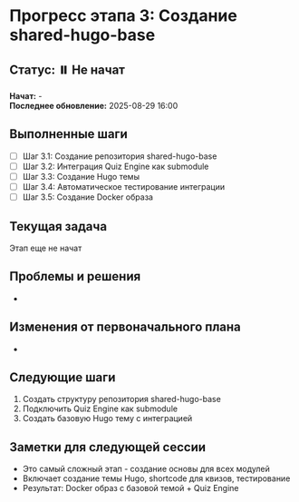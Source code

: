 # Прогресс этапа 3: Создание shared-hugo-base

## Статус: ⏸️ Не начат

**Начат:** -  
**Последнее обновление:** 2025-08-29 16:00  

## Выполненные шаги

- [ ] Шаг 3.1: Создание репозитория shared-hugo-base
- [ ] Шаг 3.2: Интеграция Quiz Engine как submodule  
- [ ] Шаг 3.3: Создание Hugo темы
- [ ] Шаг 3.4: Автоматическое тестирование интеграции
- [ ] Шаг 3.5: Создание Docker образа

## Текущая задача
Этап еще не начат

## Проблемы и решения
-

## Изменения от первоначального плана
-

## Следующие шаги
1. Создать структуру репозитория shared-hugo-base
2. Подключить Quiz Engine как submodule
3. Создать базовую Hugo тему с интеграцией

## Заметки для следующей сессии
- Это самый сложный этап - создание основы для всех модулей
- Включает создание темы Hugo, shortcode для квизов, тестирование
- Результат: Docker образ с базовой темой + Quiz Engine